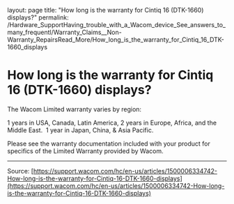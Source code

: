 layout: page
title: "How long is the warranty for Cintiq 16 (DTK-1660) displays?"
permalink: /Hardware_SupportHaving_trouble_with_a_Wacom_device_See_answers_to_many_frequentl/Warranty_Claims__Non-Warranty_RepairsRead_More/How_long_is_the_warranty_for_Cintiq_16_DTK-1660_displays

# How long is the warranty for Cintiq 16 (DTK-1660) displays?

The Wacom Limited warranty varies by region: 

1 years in USA, Canada, Latin America,
2 years in Europe, Africa, and the Middle East. 
1 year in Japan, China, & Asia Pacific. 



Please see the warranty documentation included with your product for specifics of the Limited Warranty provided by Wacom.

---
Source: [https://support.wacom.com/hc/en-us/articles/1500006334742-How-long-is-the-warranty-for-Cintiq-16-DTK-1660-displays](https://support.wacom.com/hc/en-us/articles/1500006334742-How-long-is-the-warranty-for-Cintiq-16-DTK-1660-displays)
